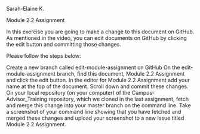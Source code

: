 Sarah-Elaine K.

Module 2.2 Assignment

In this exercise you are going to make a change to this document on GitHub. As mentioned in the video, you can edit documents on GitHub by clicking the edit button and committing those changes.

Please follow the steps below:

Create a new branch called edit-module-assignment on GitHub
On the edit-module-assignment branch, find this document, Module 2.2 Assignment and click the edit button.
In the editor for Module 2.2 Assignment add your name at the top of the document.
Scroll down and commit these changes.
On your local repository (on your computer) of the Campus-Advisor_Training repository, which we cloned in the last assignment, fetch and merge this change into your master branch on the command line.
Take a screenshot of your command line showing that you have fetched and merged these changes and upload your screenshot to a new Issue titled Module 2.2 Assignment. 
